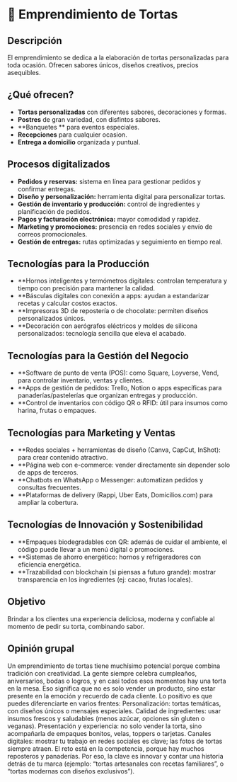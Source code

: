 # 🎂 Emprendimiento de Tortas

## Descripción
El emprendimiento se dedica a la elaboración de tortas personalizadas para toda ocasión. Ofrecen sabores únicos, diseños creativos, precios asequibles.

##  ¿Qué ofrecen?
- **Tortas personalizadas** con diferentes sabores, decoraciones y formas.  
- **Postres** de gran variedad, con disfintos sabores.  
- **Banquetes ** para eventos especiales.  
- **Recepciones** para cualquier ocasion.  
- **Entrega a domicilio** organizada y puntual.  

## Procesos digitalizados
- **Pedidos y reservas:** sistema en línea para gestionar pedidos y confirmar entregas.  
- **Diseño y personalización:** herramienta digital para personalizar tortas.  
- **Gestión de inventario y producción:** control de ingredientes y planificación de pedidos.  
- **Pagos y facturación electrónica:** mayor comodidad y rapidez.  
- **Marketing y promociones:** presencia en redes sociales y envío de correos promocionales.  
- **Gestión de entregas:** rutas optimizadas y seguimiento en tiempo real.


## Tecnologías para la Producción

- **Hornos inteligentes y termómetros digitales: controlan temperatura y tiempo con precisión para mantener la calidad.
- **Básculas digitales con conexión a apps: ayudan a estandarizar recetas y calcular costos exactos.
- **Impresoras 3D de repostería o de chocolate: permiten diseños personalizados únicos.
- **Decoración con aerógrafos eléctricos y moldes de silicona personalizados: tecnología sencilla que eleva el acabado.


## Tecnologías para la Gestión del Negocio

- **Software de punto de venta (POS): como Square, Loyverse, Vend, para controlar inventario, ventas y clientes.
- **Apps de gestión de pedidos: Trello, Notion o apps específicas para panaderías/pastelerías que organizan entregas y producción.
- **Control de inventarios con código QR o RFID: útil para insumos como harina, frutas o empaques.


## Tecnologías para Marketing y Ventas

- **Redes sociales + herramientas de diseño (Canva, CapCut, InShot): para crear contenido atractivo.
- **Página web con e-commerce: vender directamente sin depender solo de apps de terceros.
- **Chatbots en WhatsApp o Messenger: automatizan pedidos y consultas frecuentes.
- **Plataformas de delivery (Rappi, Uber Eats, Domicilios.com) para ampliar la cobertura.


## Tecnologías de Innovación y Sostenibilidad

- **Empaques biodegradables con QR: además de cuidar el ambiente, el código puede llevar a un menú digital o promociones.
- **Sistemas de ahorro energético: hornos y refrigeradores con eficiencia energética.
- **Trazabilidad con blockchain (si piensas a futuro grande): mostrar transparencia en los ingredientes (ej: cacao, frutas locales).


## Objetivo
Brindar a los clientes una experiencia deliciosa, moderna y confiable al momento de pedir su torta, combinando sabor.

## Opinión grupal

Un emprendimiento de tortas tiene muchísimo potencial porque combina tradición con creatividad. La gente siempre celebra cumpleaños, aniversarios, bodas o logros, y en casi todos esos momentos hay una torta en la mesa. Eso significa que no es solo vender un producto, sino estar presente en la emoción y recuerdo de cada cliente.
Lo positivo es que puedes diferenciarte en varios frentes:
Personalización: tortas temáticas, con diseños únicos o mensajes especiales.
Calidad de ingredientes: usar insumos frescos y saludables (menos azúcar, opciones sin gluten o veganas).
Presentación y experiencia: no solo vender la torta, sino acompañarla de empaques bonitos, velas, toppers o tarjetas.
Canales digitales: mostrar tu trabajo en redes sociales es clave; las fotos de tortas siempre atraen.
El reto está en la competencia, porque hay muchos reposteros y panaderías. Por eso, la clave es innovar y contar una historia detrás de tu marca (ejemplo: “tortas artesanales con recetas familiares”, o “tortas modernas con diseños exclusivos”).



